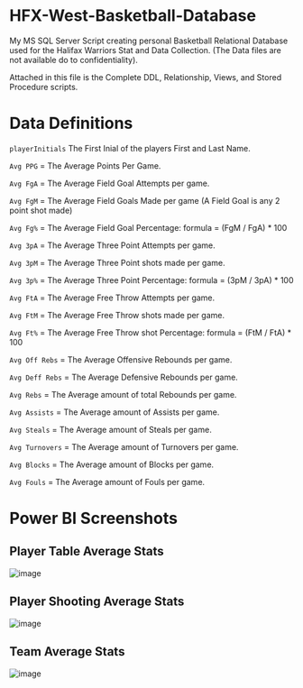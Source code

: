 # HFX-West-Basketball-Database
My MS SQL Server Script creating personal Basketball Relational Database used for the Halifax Warriors Stat and Data Collection.
(The Data files are not available do to confidentiality).

Attached in this file is the Complete DDL, Relationship, Views, and Stored Procedure scripts.

# Data Definitions

`playerInitials` The First Inial of the players First and Last Name.

`Avg PPG` = The Average Points Per Game.

`Avg FgA` = The Average Field Goal Attempts per game.

`Avg FgM` = The Average Field Goals Made per game (A Field Goal is any 2 point shot made)

`Avg Fg%` = The Average Field Goal Percentage: formula = (FgM / FgA) * 100

`Avg 3pA` = The Average Three Point Attempts per game.

`Avg 3pM` = The Average Three Point shots made per game.

`Avg 3p%` = The Average Three Point Percentage: formula = (3pM / 3pA) * 100

`Avg FtA` = The Average Free Throw Attempts per game.

`Avg FtM` = The Average Free Throw shots made per game.

`Avg Ft%` = The Average Free Throw shot Percentage: formula = (FtM / FtA) * 100

`Avg Off Rebs` = The Average Offensive Rebounds per game.

`Avg Deff Rebs` = The Average Defensive Rebounds per game.

`Avg Rebs` = The Average amount of total Rebounds per game.

`Avg Assists` = The Average amount of Assists per game.

`Avg Steals` = The Average amount of Steals per game.

`Avg Turnovers` = The Average amount of Turnovers per game.

`Avg Blocks` = The Average amount of Blocks per game.

`Avg Fouls` = The Average amount of Fouls per game.


# Power BI Screenshots

## Player Table Average Stats
![image](https://user-images.githubusercontent.com/93495905/224851501-a4dd6dcb-3f13-4a51-a1aa-3f9c48431d8f.png)

## Player Shooting Average Stats
![image](https://user-images.githubusercontent.com/93495905/224851530-70b5babc-d670-4ced-b3f6-ac6b2ea4be92.png)

## Team Average Stats
![image](https://user-images.githubusercontent.com/93495905/224850966-20d73ae3-4ca4-43cf-8518-5b7e960734c6.png)
